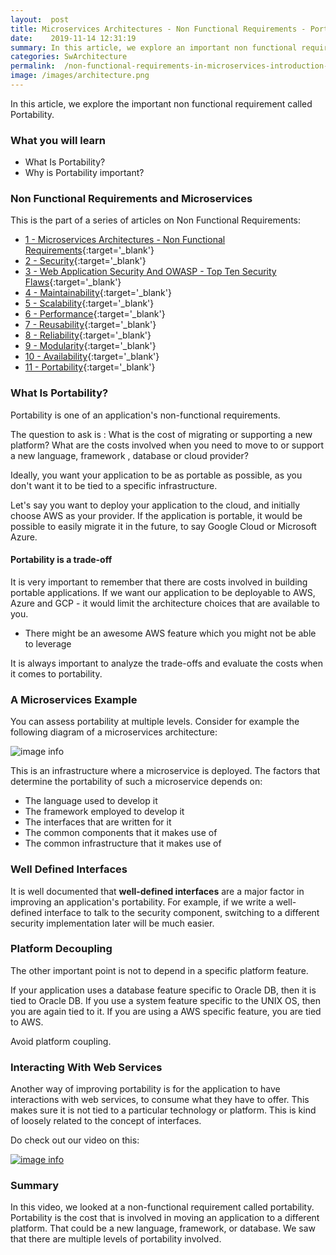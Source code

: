 ```yaml
---
layout:  post
title: Microservices Architectures - Non Functional Requirements - Portability
date:    2019-11-14 12:31:19
summary: In this article, we explore an important non functional requirement called Portability. 
categories: SwArchitecture
permalink:  /non-functional-requirements-in-microservices-introduction-to-portability
image: /images/architecture.png
---
```


In this article, we explore the important non functional requirement called Portability. 

### What you will learn
- What Is Portability?
- Why is Portability important?



### Non Functional Requirements and Microservices

This is the part of a series of articles on Non Functional Requirements:

- [1 - Microservices Architectures - Non Functional Requirements](/non-functional-requirements-in-microservices-architectures){:target='_blank'}
- [2 - Security](/non-functional-requirements-in-microservices-introduction-to-Security){:target='_blank'}
- [3 - Web Application Security And OWASP - Top Ten Security Flaws](/web-application-security-owasp-top-ten){:target='_blank'}
- [4 - Maintainability](/non-functional-requirements-in-microservices-introduction-to-Maintainability){:target='_blank'}
- [5 - Scalability](/non-functional-requirements-in-microservices-introduction-to-Scalability){:target='_blank'}
- [6 - Performance](/non-functional-requirements-in-microservices-introduction-to-performance){:target='_blank'}
- [7 - Reusability](/non-functional-requirements-in-microservices-introduction-to-Reusability){:target='_blank'}
- [8 - Reliability](/non-functional-requirements-in-microservices-introduction-to-Reliability){:target='_blank'}
- [9 - Modularity](/modularity-non-functional-requirement-in-microservices){:target='_blank'}
- [10 - Availability](/availability-non-functional-requirement-in-microservices){:target='_blank'}
- [11 - Portability](/non-functional-requirements-in-microservices-introduction-to-portability){:target='_blank'}


### What Is Portability?

Portability is one of an application's non-functional requirements. 

The question to ask is : What is the cost of migrating or supporting a new platform? What are the costs involved when you need to move to or support a new language, framework , database or cloud provider? 

Ideally, you want your application to be as portable as possible, as you don't want it to be tied to a specific infrastructure. 

Let's say you want to deploy your application to the cloud, and initially choose AWS as your provider. If the application is portable, it would be possible to easily migrate it in the future, to say Google Cloud or Microsoft Azure. 

#### Portability is a trade-off

It is very important to remember that there are costs involved in building portable applications. If we want our application to be deployable to AWS, Azure and GCP - it would limit the architecture choices that are available to you.
- There might be an awesome AWS feature which you might not be able to leverage

It is always important to analyze the trade-offs and evaluate the costs when it comes to portability.

### A Microservices Example

You can assess portability at multiple levels. Consider for example the following diagram of a microservices architecture:

![image info](/images/Capture-028-02.png)

This is an infrastructure where a microservice is deployed. The factors that determine the portability of such a microservice depends on:

* The language used to develop it
* The framework employed to develop it
* The interfaces that are written for it
* The common components that it makes use of
* The common infrastructure that it makes use of

### Well Defined Interfaces

It is well documented that **well-defined interfaces** are a major factor in improving an application's portability. For example, if we write a well-defined interface to talk to the security component, switching to a different security implementation later will be much easier. 

### Platform Decoupling

The other important point is not to depend in a specific platform feature. 

If your application uses a database feature specific to Oracle DB, then it is tied to Oracle DB. If you use a system feature specific to the UNIX OS, then you are again tied to it. If you are using a AWS specific feature, you are tied to AWS.

Avoid platform coupling.

### Interacting With Web Services

Another way of improving portability is for the application to have interactions with web services, to consume what they have to offer. This makes sure it is not tied to a particular technology or platform. This is kind of loosely related to the concept of interfaces.

Do check out our video on this:

[![image info](/images/Capture-028-01.png)](https://www.youtube.com/watch?v=2HWEde56mYM)

### Summary

In this video, we looked at a non-functional requirement called portability. Portability is the cost that is involved in moving an application to a different platform. That could be a new language, framework, or database. We saw that there are multiple levels of portability involved.

